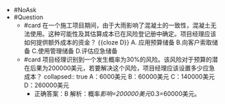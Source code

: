 - #NoAsk
- #Question
	- #card 在一个施工项目期间，由于大雨影响了混凝土的一致性，混凝土无法使用。这种可能性及其估算成本已在风险登记册中确定。项目经理应该如何提供额外成本的资金？ {{cloze D}}
	  A. 应用预算储备
	  B.向客户索取储备
	  C.使用管理储备
	  D.评估应急储备
	- #card 项目经理识别到一个发生概率为30%的风险。该风险对于预算的潜在后果为200000美元，若要解决这个风险，项目经理应该设置多少应急成本？
	  collapsed:: true
	   A：6000美元
	   B：60000美元
	   C：140000美元
	   D：260000美元
		- 正确答案：B
		  解析：概率*影响=200000美元*0.3=60000美元。